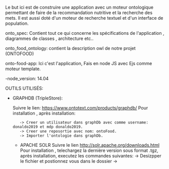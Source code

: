 Le but ici est de construire une application avec un moteur ontologique permettant de faire de la recommandation nutritive et la recherche des mets. Il est aussi doté d'un moteur de recherche textuel et d'un interface de population.

onto_spec: Contient tout ce qui concerne les spécifications de l'application , diagrammes de classes , architecture etc..

onto_food_ontology: contient la description owl de notre projet (ONTOFOOD)

onto-food-app: Ici c'est l'application, Fais en node JS avec Ejs comme moteur template.

-node_version: 14.04

OUTILS UTILISÉS:

* GRAPHDB (TripleStore):

     Suivre le lien: https://www.ontotext.com/products/graphdb/ Pour installation , après installation:
       
         -> Creer un utilisateur dans graphDb avec comme username: donaldo2019 et mdp donaldo2019.
         -> Creer une reposortie avec nom: ontoFood.
         -> Importer l'ontologie dans graphDb.
         
 
  * APACHE SOLR
      Suivre le lien http://solr.apache.org/downloads.html Pour installation , telechargez la dernière version sous format .tgz, après installation, executez les commandes suivantes:
     -> Desizpper le fichier et postionnez vous dans le dossier
     -> 
     

    
